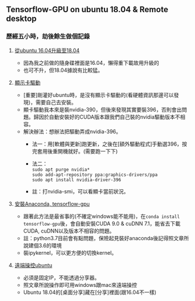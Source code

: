 ## Tensorflow-GPU on ubuntu 18.04 & Remote desktop
### 歷經五小時，劫後餘生做個記錄 <br>
1. [從ubuntu 16.04升級至18.04](https://reurl.cc/R1EAe) <br>
	- 因為我之前做的隨身碟裡面是16.04，懶得重下載故用升級的 <br>	
	- 也可不升，但18.04據說有比較猛。<br>

2.	[顯示卡驅動](https://reurl.cc/N6L7n) <br>
	- [重要]剛灌好ubuntu時，是沒有顯示卡驅動的(看硬體資訊那邊可以發現)，需要自己去安裝。<br>
	- 顯卡驅動我本來是裝nvidia-390，但後來發現其實要裝396，否則會出問題。歸因於自動安裝好的CUDA版本跟我們自己裝的nvidia驅動版本不相容。<br>
	- 解決辦法：想辦法把驅動弄成nvidia-396。<br>
		- 法一：用[軟體與更新]跑更新，之後在[額外驅動程式]手動選396，按完套用後重開機就好。(需要跑一下下)<br>
		- 法二：<br>
```sudo apt purge nvidia*```<br>
```sudo add-apt-repository ppa:graphics-drivers/ppa```<br>
```sudo apt install nvidia-driver-396```		

		- 註：打nvidia-smi，可以看顯卡當前狀況。

3.	[安裝Anaconda, tensorflow-gpu](https://reurl.cc/e87KM) <br>
	- 跟著此方法是最省事的(不確定windows能不能用)，在```conda install tensorflow-gpu```後，會自動安裝CUDA 9.0 & cuDNN 7.1，能省去下載CUDA, cuDNN以及版本不相容的問題。
	- 註：python3.7目前會有點問題，保險起見裝好anaconda後記得照文章所說建個3.6的環境
	- 裝ipykernel，可以更方便的切換kernel。<br>

4.	[遠端操控ubuntu](https://reurl.cc/R1EAe) <br>
	- 必須是固定IP，不能透過分享器。
	- 照文章所說操作即可用windows跟mac來遠端操控
	- Ubuntu 18.04的[桌面分享]藏在[分享]裡面(跟16.04不一樣)
